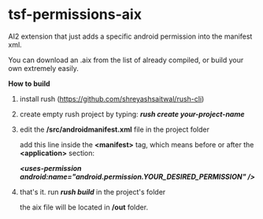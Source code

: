 # tsf-permissions-aix
AI2 extension that just adds a specific android permission into the manifest xml.

You can download an .aix from the list of already compiled, or build your own extremely easily.

**How to build**

1. install rush (https://github.com/shreyashsaitwal/rush-cli)

2. create empty rush project by typing: ***rush create your-project-name***

3. edit the **/src/androidmanifest.xml** file in the project folder

    add this line inside the **\<manifest>** tag, which means before or after the **\<application>** section:
    
    ***\<uses-permission android:name="android.permission.YOUR_DESIRED_PERMISSION" />***
    
4. that's it. run ***rush build*** in the project's folder
    
    the aix file will be located in **/out** folder.
